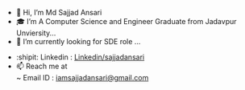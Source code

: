 - 👋 Hi, I’m Md Sajjad Ansari
- :mortar_board: I’m A Computer Science and Engineer Graduate from Jadavpur Unviersity...
- 👀 I’m currently looking for SDE role ...
<!--- - :earth_asia: Visit my Website : www.sajjadansari.ml --->
- :shipit: Linkedin : <a href="https://www.linkedin.com/in/sajjadansari/" target="_blank"> Linkedin/sajjadansari </a>
- 📫 Reach me at </br>
  ~ Email ID : <a href="mailto:mdsajjad.ansari@outlook.com"> iamsajjadansari@gmail.com </a> 

<!--- - 🌱 I’m currently looking for SDE role ... --->
<!---
mdsajjadansari/mdsajjadansari is a ✨ special ✨ repository because its `README.md` (this file) appears on your GitHub profile.
You can click the Preview link to take a look at your changes.
--->
